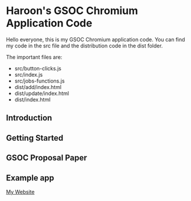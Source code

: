 # Haroon's GSOC Chromium Application Code

Hello everyone, this is my GSOC Chromium application code. You can find my code in the src file and the distribution code in the dist folder.

The important files are:
* src/button-clicks.js
* src/index.js
* src/jobs-functions.js
* dist/add/index.html
* dist/update/index.html
* dist/index.html

## Introduction


## Getting Started


## GSOC Proposal Paper


## Example app
[My Website](http://jobs-aggregation.web.app "Jobs Aggregation")
